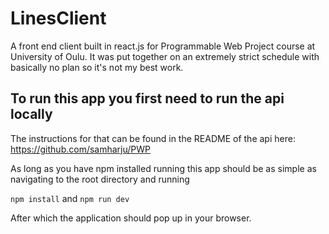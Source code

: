 # LinesClient

A front end client built in react.js for Programmable Web Project course at University of Oulu. It was put together on an extremely strict schedule with basically no plan so it's not my best work.

## To run this app you first need to run the api locally

The instructions for that can be found in the README of the api here: https://github.com/samharju/PWP

As long as you have npm installed running this app should be as simple as navigating to the root directory and running 

`npm install`
and
`npm run dev`

After which the application should pop up in your browser.
